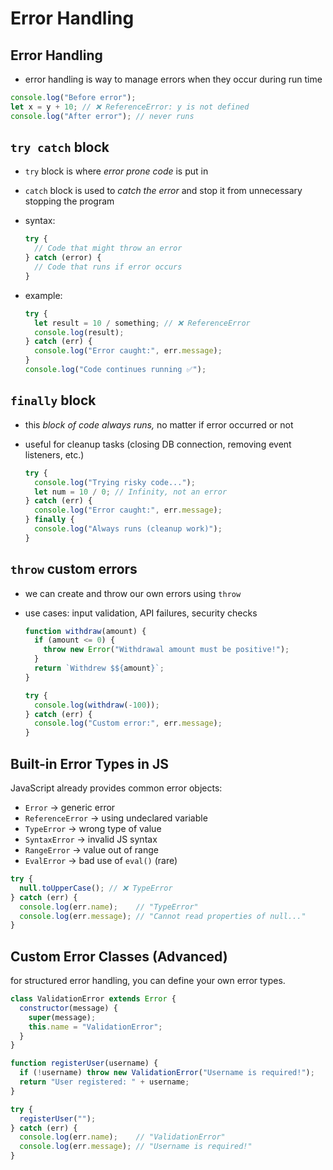 # Error Handling

## Error Handling

- error handling is way to manage errors when they occur during run time

```jsx
console.log("Before error");
let x = y + 10; // ❌ ReferenceError: y is not defined
console.log("After error"); // never runs
```

## `try catch` block

- `try` block is where *error prone code* is put in
- `catch` block is used to *catch the error* and stop it from unnecessary stopping the program
- syntax:
    
    ```jsx
    try {
      // Code that might throw an error
    } catch (error) {
      // Code that runs if error occurs
    }
    ```
    
- example:
    
    ```jsx
    try {
      let result = 10 / something; // ❌ ReferenceError
      console.log(result);
    } catch (err) {
      console.log("Error caught:", err.message); 
    }
    console.log("Code continues running ✅");
    ```
    

## `finally` block

- this *block of code always runs,* no matter if error occurred or not
- useful for cleanup tasks (closing DB connection, removing event listeners, etc.)
    
    ```jsx
    try {
      console.log("Trying risky code...");
      let num = 10 / 0; // Infinity, not an error
    } catch (err) {
      console.log("Error caught:", err.message);
    } finally {
      console.log("Always runs (cleanup work)");
    }
    ```
    

## `throw` custom errors

- we can create and throw our own errors using `throw`
- use cases: input validation, API failures, security checks
    
    ```jsx
    function withdraw(amount) {
      if (amount <= 0) {
        throw new Error("Withdrawal amount must be positive!");
      }
      return `Withdrew $${amount}`;
    }
    
    try {
      console.log(withdraw(-100)); 
    } catch (err) {
      console.log("Custom error:", err.message);
    }
    ```
    

## **Built-in Error Types in JS**

JavaScript already provides common error objects:

- `Error` → generic error
- `ReferenceError` → using undeclared variable
- `TypeError` → wrong type of value
- `SyntaxError` → invalid JS syntax
- `RangeError` → value out of range
- `EvalError` → bad use of `eval()` (rare)

```jsx
try {
  null.toUpperCase(); // ❌ TypeError
} catch (err) {
  console.log(err.name);    // "TypeError"
  console.log(err.message); // "Cannot read properties of null..."
}
```

## **Custom Error Classes (Advanced)**

for structured error handling, you can define your own error types.

```jsx
class ValidationError extends Error {
  constructor(message) {
    super(message);
    this.name = "ValidationError";
  }
}

function registerUser(username) {
  if (!username) throw new ValidationError("Username is required!");
  return "User registered: " + username;
}

try {
  registerUser(""); 
} catch (err) {
  console.log(err.name);    // "ValidationError"
  console.log(err.message); // "Username is required!"
}
```